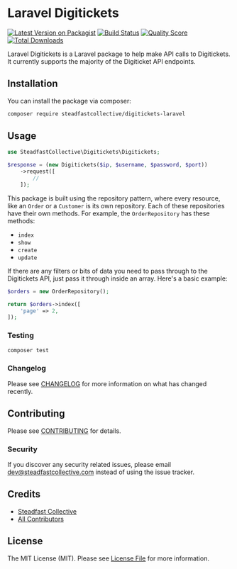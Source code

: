 # Laravel Digitickets

[![Latest Version on Packagist](https://img.shields.io/packagist/v/steadfastcollective/digitickets-laravel.svg?style=flat-square)](https://packagist.org/packages/steadfastcollective/digitickets-laravel)
[![Build Status](https://img.shields.io/travis/steadfastcollective/digitickets-laravel/master.svg?style=flat-square)](https://travis-ci.org/steadfastcollective/digitickets-laravel)
[![Quality Score](https://img.shields.io/scrutinizer/g/steadfastcollective/digitickets-laravel.svg?style=flat-square)](https://scrutinizer-ci.com/g/steadfastcollective/digitickets-laravel)
[![Total Downloads](https://img.shields.io/packagist/dt/steadfastcollective/digitickets-laravel.svg?style=flat-square)](https://packagist.org/packages/steadfastcollective/digitickets-laravel)

Laravel Digitickets is a Laravel package to help make API calls to Digitickets. It currently supports the majority of the Digiticket API endpoints.

## Installation

You can install the package via composer:

```bash
composer require steadfastcollective/digitickets-laravel
```

## Usage


```php
use SteadfastCollective\Digitickets\Digitickets;

$response = (new Digitickets($ip, $username, $password, $port))
    ->request([
        //
    ]);
```

This package is built using the repository pattern, where every resource, like an `Order` or a `Customer` is its own repository. Each of these repositories have their own methods. For example, the `OrderRepository` has these methods:

* `index`
* `show`
* `create`
* `update`

If there are any filters or bits of data you need to pass through to the Digitickets API, just pass it through inside an array. Here's a basic example:

```php
$orders = new OrderRepository();

return $orders->index([
    'page' => 2,
]);
```

### Testing

``` bash
composer test
```

### Changelog

Please see [CHANGELOG](CHANGELOG.md) for more information on what has changed recently.

## Contributing

Please see [CONTRIBUTING](CONTRIBUTING.md) for details.

### Security

If you discover any security related issues, please email dev@steadfastcollective.com instead of using the issue tracker.

## Credits

- [Steadfast Collective](https://github.com/steadfastcollective)
- [All Contributors](../../contributors)

## License

The MIT License (MIT). Please see [License File](LICENSE.md) for more information.
